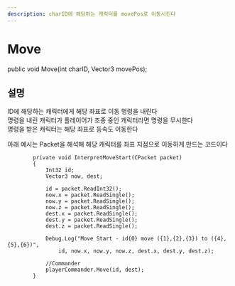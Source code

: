 ```yaml
---
description: charID에 해당하는 캐릭터를 movePos로 이동시킨다
---
```


# Move

public void Move\(int charID, Vector3 movePos\);

## 설명 

ID에 해당하는 캐릭터에게 해당 좌표로 이동 명령을 내린다  
명령을 내린 캐릭터가 플레이어가 조종 중인 캐릭터라면 명령을 무시한다  
명령을 받은 캐릭터는 해당 좌표로 등속도 이동한다

아래 예시는 Packet을 해석해 해당 캐릭터를 좌표 지점으로 이동하게 만드는 코드이다

```text
        private void InterpretMoveStart(CPacket packet)
        {
            Int32 id;
            Vector3 now, dest;
            
            id = packet.ReadInt32();
            now.x = packet.ReadSingle();
            now.y = packet.ReadSingle();
            now.z = packet.ReadSingle();
            dest.x = packet.ReadSingle();
            dest.y = packet.ReadSingle();
            dest.z = packet.ReadSingle();

            Debug.Log("Move Start - id{0} move ({1},{2},{3}) to ({4},{5},{6})", 
                id, now.x, now.y, now.z, dest.x, dest.y, dest.z);

            //Commander
            playerCommander.Move(id, dest);
        }
```

